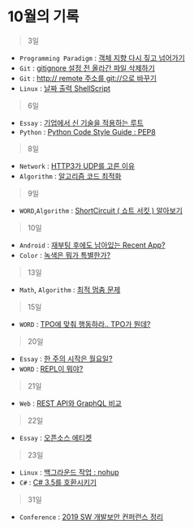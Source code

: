 # 10월의 기록

> 3일
- ```Programming Paradigm``` : [객체 지향 다시 짚고 넘어가기](./DoUKnowOOP.html)
- ```Git``` : [gitignore 설정 전 올라간 파일 삭제하기](./GIT_CMD__RM_REMOTE.html#gitignore-설정-전에-올라가-버린-파일-어떡해)
- ```Git``` : [http:// remote 주소를 git://으로 바꾸기](./GIT_CMD__RM_REMOTE.html#http-프로토콜로-되어있는-remote-주소를-git-프로토콜로-바꾸고-싶어)
- ```Linux``` : [날짜 출력 ShellScript](./ShellScriptPrintDate.html)

> 6일
- ```Essay``` : [기업에서 신 기술을 적용하는 루트](./PythonAlsoHasRule.html#기업에서-신-기술을-적용하는-루트)
- ```Python``` : [Python Code Style Guide : PEP8](./PythonAlsoHasRule.html#python-code-style-guideline-pep8)

> 8일
- ```Network``` : [HTTP3가 UDP를 고른 이유](./HTTPwithUDP.html)
- ```Algorithm``` : [알고리즘 코드 최적화](./SpeedUrCode.html)

> 9일
- ```WORD```,```Algorithm``` : [ShortCircuit ( 쇼트 서킷 ) 알아보기](./ShortCircuit.html)

> 10일
- ```Android``` : [재부팅 후에도 남아있는 Recent App?](./HowRemainRecentApps.html)
- ```Color``` : [녹색은 뭐가 특별한가?](./WhyUseGreenToTransparent.html)

> 13일
- ```Math```, ```Algorithm``` : [최적 멈춤 문제](./OptimalStopping.html)

> 15일
- ```WORD``` : [TPO에 맞춰 행동하라.. TPO가 뭔데?](./Meaning_OF_TPO.html)

> 20일
- ```Essay``` : [한 주의 시작은 월요일?](./QuestionAboutDate.html)
- ```WORD``` : [REPL이 뭐야?](./WhatIsREPL.html)

> 21일
- ```Web``` : [REST API와 GraphQL 비교](./Comparison_REST-GraphQL.html)

> 22일
- ```Essay``` : [오픈소스 에티켓](./EtiquetteAtOSS.html)

> 23일
- ```Linux``` : [백그라운드 작업 : nohup](./LinuxBGJob-nohup.html)
- ```C#``` : [C# 3.5를 호환시키기](./Porting_DotNet_4to3.html)

> 31일
- ```Conference``` : [2019 SW 개발보안 컨퍼런스 정리](./2019_SW_SecureCoding_Conference.html)
